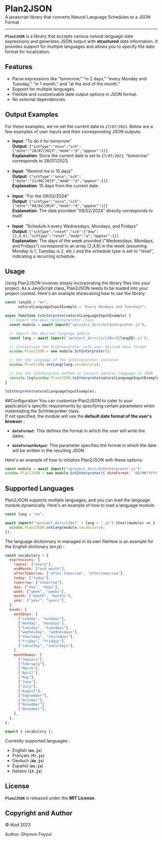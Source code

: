 <h1 style="line-height: 0">Plan2JSON</h1>
A javascript library that converts Natural Language Schedules to a JSON Format
<hr style="line-height: 0;">

**`Plan2JSON`** is a library that accepts various natural language date expressions and generates JSON output with **structured** date information. It provides support for multiple languages and allows you to specify the date format for localization.

## Features

- Parse expressions like "tomorrow," "in 2 days," "every Monday and Tuesday," "in 1 month," and "at the end of the month."
- Support for multiple languages.
- Flexible and customizable date output options in JSON format.
- No external dependencies.

## Output Examples

For these examples, we've set the current date to `27/07/2023`. Below are a few examples of user inputs and their corresponding JSON outputs:

- **Input**: "To do it for tomorrow"<br>**Output**: `{"schType":"once","sch":{"date":"28/07/2023","mode":"d","appear":1}}`<br>**Explanation**: Since the current date is set to `27/07/2023`, "tomorrow" corresponds to 28/07/2023.
  <br />&nbsp;<br />
- **Input**: "Remind me in 15 days"<br>**Output**: `{"schType":"once","sch":{"date":"11/08/2023","mode":"d","appear":1}}`<br>**Explanation**: 15 days from the current date.
  <br />&nbsp;<br />
- **Input**: "For the 09/02/2024"<br>**Output**: `{"schType":"once","sch":{"date":"09/02/2024","mode":"d","appear":1}}`<br>**Explanation**: The date provided "09/02/2024" directly corresponds to itself.
  <br />&nbsp;<br />
- **Input**: "Schedule it every Wednesdays, Mondays, and Fridays"<br>**Output**: `{"schType":"reset","sch":{"dow":[2,4,6],"schType":"reset","mode":"w","appear":1}}`<br>**Explanation**: The days of the week provided ("Wednesdays, Mondays, and Fridays") correspond to an array [2,4,6] in the week (assuming Monday is 1, Tuesday is 2, etc.) and the schedule type is set to "reset", indicating a recurring schedule.

## Usage

Using Plan2JSON involves simply incorporating the library files into your project. As a JavaScript class, Plan2JSON needs to be loaded into your project context.
Here's an example showcasing how to use the library:

```js
const langID = "en",
      naturalLanguageInputExample = "Every Mondays and Tuesdays";

async function toInterprete(naturalLanguageInputExample) {
  // Import the main SchInterpreter class
  const module = await import("<project_dir>/SchInterpreter.js");

  // Import the desired language module
  const lang = await import(`<project_dir>/js/i18n/${langID}.js`);

  // Instantiate the SchInterpreter with your desired date format
  window.Plan2JSON = new module.SchInterpreter();

  // Set the language of the SchInterpreter instance
  window.Plan2JSON.setLang(lang.vocabulary);

  // Use the toInterprete method to convert natural language to JSON
  console.log(window.Plan2JSON.toInterprete(naturalLanguageInputExample));
}

toInterprete(naturalLanguageInputExample);
```

##Configuration
You can customize Plan2JSON to cater to your application's specific requirements by specifying certain parameters when instantiating the SchInterpreter class.<br/>If not specified, the module will use the **default date format of the user's browser** :

- **`dateFormat`**: This defines the format in which the user will write the dates.

- **`dateFormatOutput`**: This parameter specifies the format in which the date will be written in the resulting JSON.

Here's an example of how to initialize Plan2JSON with these options:

```js
const module = await import("<project_dir>/SchInterpreter.js");
window.Plan2JSON = new module.SchInterpreter({ dateFormat: 'DD/MM/YYYY', dateFormatOutput: 'YYYY-MM-DD' });
```

## Supported Languages

Plan2JSON supports multiple languages, and you can load the language module dynamically. Here's an example of how to load a language module:

```js
const lang = "en";

await import("<project_dir>/i18n/" + lang + ".js").then((module) => {
  window.Plan2JSON.setLang(module.vocabulary);
});
```

The language dictionnary in managed in its own fileHere is an example for the English dictionary (en.js) :

```js
const vocabulary = {
  expressions: {
    repeat: ["every"],
    endMonth: ["end month"],
    afterTomorrow: ["after tomorrow", "aftertomorrow"],
    today: ["today"],
    tomorrow: ["tomorrow"],
    day: ["day", "days"],
    week: ["week", "weeks"],
    month: ["month", "months"],
    year: ["year", "years"],
  },
  enums: {
    weekDays: [
      ["sunday", "sundays"],
      ["monday", "mondays"],
      ["tuesday", "tuesdays"],
      ["wednesday", "wednesdays"],
      ["thursday", "thursdays"],
      ["friday", "fridays"],
      ["saturday", "saturdays"],
    ],
    monthNames: [
      ["January"],
      ["February"],
      ["March"],
      ["April"],
      ["May"],
      ["June"],
      ["July"],
      ["August"],
      ["September"],
      ["October"],
      ["November"],
      ["December"],
    ],
  },
};

export { vocabulary };
```

Currently supported languages :

- English (**`en.js`**)
- Français (**`fr.js`**)
- Deutsch (**`de.js`**)
- Español (**`es.js`**)
- Italiano (**`it.js`**)

## License

**`Plan2JSON`** is released under the **MIT License**.

## Copyright and Author

© iKod 2023

Author: Shymon Foyzul
